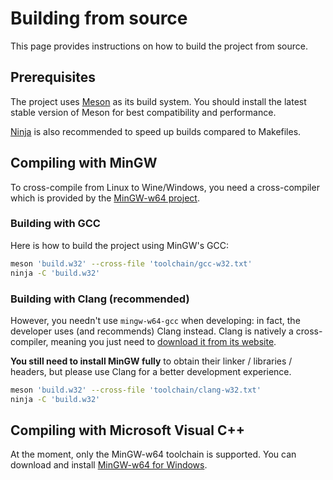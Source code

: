 # Building from source

This page provides instructions on how to build the project from source.

## Prerequisites

The project uses [Meson](https://mesonbuild.com/) as its build system.
You should install the latest stable version of Meson for best compatibility and performance.

[Ninja](https://ninja-build.org/) is also recommended to speed up builds compared to Makefiles.

## Compiling with MinGW

To cross-compile from Linux to Wine/Windows, you need a cross-compiler which is provided by the [MinGW-w64 project](http://mingw-w64.org/doku.php).

### Building with GCC

Here is how to build the project using MinGW's GCC:

```sh
meson 'build.w32' --cross-file 'toolchain/gcc-w32.txt'
ninja -C 'build.w32'
```

### Building with Clang (recommended)

However, you needn't use `mingw-w64-gcc` when developing: in fact, the developer uses (and recommends) Clang instead.
Clang is natively a cross-compiler, meaning you just need to [download it from its website](http://releases.llvm.org/download.html).

**You still need to install MinGW fully** to obtain their linker / libraries / headers, but please use Clang for a better development experience.

```sh
meson 'build.w32' --cross-file 'toolchain/clang-w32.txt'
ninja -C 'build.w32'
```

## Compiling with Microsoft Visual C++

At the moment, only the MinGW-w64 toolchain is supported.
You can download and install [MinGW-w64 for Windows](https://sourceforge.net/projects/mingw-w64/).
